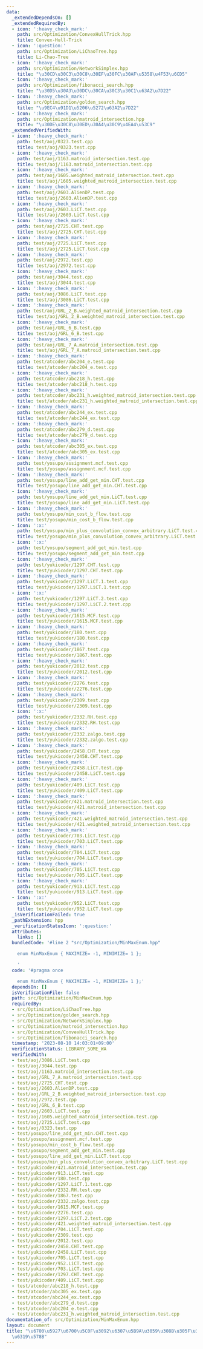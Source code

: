 ```yaml
---
data:
  _extendedDependsOn: []
  _extendedRequiredBy:
  - icon: ':heavy_check_mark:'
    path: src/Optimization/ConvexHullTrick.hpp
    title: Convex-Hull-Trick
  - icon: ':question:'
    path: src/Optimization/LiChaoTree.hpp
    title: Li-Chao-Tree
  - icon: ':heavy_check_mark:'
    path: src/Optimization/NetworkSimplex.hpp
    title: "\u30CD\u30C3\u30C8\u30EF\u30FC\u30AF\u5358\u4F53\u6CD5"
  - icon: ':heavy_check_mark:'
    path: src/Optimization/fibonacci_search.hpp
    title: "\u30D5\u30A3\u30DC\u30CA\u30C3\u30C1\u63A2\u7D22"
  - icon: ':heavy_check_mark:'
    path: src/Optimization/golden_search.hpp
    title: "\u9EC4\u91D1\u5206\u5272\u63A2\u7D22"
  - icon: ':heavy_check_mark:'
    path: src/Optimization/matroid_intersection.hpp
    title: "\u30DE\u30C8\u30ED\u30A4\u30C9\u4EA4\u53C9"
  _extendedVerifiedWith:
  - icon: ':heavy_check_mark:'
    path: test/aoj/0323.test.cpp
    title: test/aoj/0323.test.cpp
  - icon: ':heavy_check_mark:'
    path: test/aoj/1163.matroid_intersection.test.cpp
    title: test/aoj/1163.matroid_intersection.test.cpp
  - icon: ':heavy_check_mark:'
    path: test/aoj/1605.weighted_matroid_intersection.test.cpp
    title: test/aoj/1605.weighted_matroid_intersection.test.cpp
  - icon: ':heavy_check_mark:'
    path: test/aoj/2603.AlienDP.test.cpp
    title: test/aoj/2603.AlienDP.test.cpp
  - icon: ':heavy_check_mark:'
    path: test/aoj/2603.LiCT.test.cpp
    title: test/aoj/2603.LiCT.test.cpp
  - icon: ':heavy_check_mark:'
    path: test/aoj/2725.CHT.test.cpp
    title: test/aoj/2725.CHT.test.cpp
  - icon: ':heavy_check_mark:'
    path: test/aoj/2725.LiCT.test.cpp
    title: test/aoj/2725.LiCT.test.cpp
  - icon: ':heavy_check_mark:'
    path: test/aoj/2972.test.cpp
    title: test/aoj/2972.test.cpp
  - icon: ':heavy_check_mark:'
    path: test/aoj/3044.test.cpp
    title: test/aoj/3044.test.cpp
  - icon: ':heavy_check_mark:'
    path: test/aoj/3086.LiCT.test.cpp
    title: test/aoj/3086.LiCT.test.cpp
  - icon: ':heavy_check_mark:'
    path: test/aoj/GRL_2_B.weighted_matroid_intersection.test.cpp
    title: test/aoj/GRL_2_B.weighted_matroid_intersection.test.cpp
  - icon: ':heavy_check_mark:'
    path: test/aoj/GRL_6_B.test.cpp
    title: test/aoj/GRL_6_B.test.cpp
  - icon: ':heavy_check_mark:'
    path: test/aoj/GRL_7_A.matroid_intersection.test.cpp
    title: test/aoj/GRL_7_A.matroid_intersection.test.cpp
  - icon: ':heavy_check_mark:'
    path: test/atcoder/abc204_e.test.cpp
    title: test/atcoder/abc204_e.test.cpp
  - icon: ':heavy_check_mark:'
    path: test/atcoder/abc218_h.test.cpp
    title: test/atcoder/abc218_h.test.cpp
  - icon: ':heavy_check_mark:'
    path: test/atcoder/abc231_h.weighted_matroid_intersection.test.cpp
    title: test/atcoder/abc231_h.weighted_matroid_intersection.test.cpp
  - icon: ':heavy_check_mark:'
    path: test/atcoder/abc244_ex.test.cpp
    title: test/atcoder/abc244_ex.test.cpp
  - icon: ':heavy_check_mark:'
    path: test/atcoder/abc279_d.test.cpp
    title: test/atcoder/abc279_d.test.cpp
  - icon: ':heavy_check_mark:'
    path: test/atcoder/abc305_ex.test.cpp
    title: test/atcoder/abc305_ex.test.cpp
  - icon: ':heavy_check_mark:'
    path: test/yosupo/assignment.mcf.test.cpp
    title: test/yosupo/assignment.mcf.test.cpp
  - icon: ':heavy_check_mark:'
    path: test/yosupo/line_add_get_min.CHT.test.cpp
    title: test/yosupo/line_add_get_min.CHT.test.cpp
  - icon: ':heavy_check_mark:'
    path: test/yosupo/line_add_get_min.LiCT.test.cpp
    title: test/yosupo/line_add_get_min.LiCT.test.cpp
  - icon: ':heavy_check_mark:'
    path: test/yosupo/min_cost_b_flow.test.cpp
    title: test/yosupo/min_cost_b_flow.test.cpp
  - icon: ':x:'
    path: test/yosupo/min_plus_convolution_convex_arbitrary.LiCT.test.cpp
    title: test/yosupo/min_plus_convolution_convex_arbitrary.LiCT.test.cpp
  - icon: ':x:'
    path: test/yosupo/segment_add_get_min.test.cpp
    title: test/yosupo/segment_add_get_min.test.cpp
  - icon: ':heavy_check_mark:'
    path: test/yukicoder/1297.CHT.test.cpp
    title: test/yukicoder/1297.CHT.test.cpp
  - icon: ':heavy_check_mark:'
    path: test/yukicoder/1297.LiCT.1.test.cpp
    title: test/yukicoder/1297.LiCT.1.test.cpp
  - icon: ':x:'
    path: test/yukicoder/1297.LiCT.2.test.cpp
    title: test/yukicoder/1297.LiCT.2.test.cpp
  - icon: ':heavy_check_mark:'
    path: test/yukicoder/1615.MCF.test.cpp
    title: test/yukicoder/1615.MCF.test.cpp
  - icon: ':heavy_check_mark:'
    path: test/yukicoder/180.test.cpp
    title: test/yukicoder/180.test.cpp
  - icon: ':heavy_check_mark:'
    path: test/yukicoder/1867.test.cpp
    title: test/yukicoder/1867.test.cpp
  - icon: ':heavy_check_mark:'
    path: test/yukicoder/2012.test.cpp
    title: test/yukicoder/2012.test.cpp
  - icon: ':heavy_check_mark:'
    path: test/yukicoder/2276.test.cpp
    title: test/yukicoder/2276.test.cpp
  - icon: ':heavy_check_mark:'
    path: test/yukicoder/2309.test.cpp
    title: test/yukicoder/2309.test.cpp
  - icon: ':x:'
    path: test/yukicoder/2332.RH.test.cpp
    title: test/yukicoder/2332.RH.test.cpp
  - icon: ':heavy_check_mark:'
    path: test/yukicoder/2332.zalgo.test.cpp
    title: test/yukicoder/2332.zalgo.test.cpp
  - icon: ':heavy_check_mark:'
    path: test/yukicoder/2458.CHT.test.cpp
    title: test/yukicoder/2458.CHT.test.cpp
  - icon: ':heavy_check_mark:'
    path: test/yukicoder/2458.LiCT.test.cpp
    title: test/yukicoder/2458.LiCT.test.cpp
  - icon: ':heavy_check_mark:'
    path: test/yukicoder/409.LiCT.test.cpp
    title: test/yukicoder/409.LiCT.test.cpp
  - icon: ':heavy_check_mark:'
    path: test/yukicoder/421.matroid_intersection.test.cpp
    title: test/yukicoder/421.matroid_intersection.test.cpp
  - icon: ':heavy_check_mark:'
    path: test/yukicoder/421.weighted_matroid_intersection.test.cpp
    title: test/yukicoder/421.weighted_matroid_intersection.test.cpp
  - icon: ':heavy_check_mark:'
    path: test/yukicoder/703.LiCT.test.cpp
    title: test/yukicoder/703.LiCT.test.cpp
  - icon: ':heavy_check_mark:'
    path: test/yukicoder/704.LiCT.test.cpp
    title: test/yukicoder/704.LiCT.test.cpp
  - icon: ':heavy_check_mark:'
    path: test/yukicoder/705.LiCT.test.cpp
    title: test/yukicoder/705.LiCT.test.cpp
  - icon: ':heavy_check_mark:'
    path: test/yukicoder/913.LiCT.test.cpp
    title: test/yukicoder/913.LiCT.test.cpp
  - icon: ':x:'
    path: test/yukicoder/952.LiCT.test.cpp
    title: test/yukicoder/952.LiCT.test.cpp
  _isVerificationFailed: true
  _pathExtension: hpp
  _verificationStatusIcon: ':question:'
  attributes:
    links: []
  bundledCode: '#line 2 "src/Optimization/MinMaxEnum.hpp"

    enum MinMaxEnum { MAXIMIZE= -1, MINIMIZE= 1 };

    '
  code: '#pragma once

    enum MinMaxEnum { MAXIMIZE= -1, MINIMIZE= 1 };'
  dependsOn: []
  isVerificationFile: false
  path: src/Optimization/MinMaxEnum.hpp
  requiredBy:
  - src/Optimization/LiChaoTree.hpp
  - src/Optimization/golden_search.hpp
  - src/Optimization/NetworkSimplex.hpp
  - src/Optimization/matroid_intersection.hpp
  - src/Optimization/ConvexHullTrick.hpp
  - src/Optimization/fibonacci_search.hpp
  timestamp: '2023-08-10 14:03:01+09:00'
  verificationStatus: LIBRARY_SOME_WA
  verifiedWith:
  - test/aoj/3086.LiCT.test.cpp
  - test/aoj/3044.test.cpp
  - test/aoj/1163.matroid_intersection.test.cpp
  - test/aoj/GRL_7_A.matroid_intersection.test.cpp
  - test/aoj/2725.CHT.test.cpp
  - test/aoj/2603.AlienDP.test.cpp
  - test/aoj/GRL_2_B.weighted_matroid_intersection.test.cpp
  - test/aoj/2972.test.cpp
  - test/aoj/GRL_6_B.test.cpp
  - test/aoj/2603.LiCT.test.cpp
  - test/aoj/1605.weighted_matroid_intersection.test.cpp
  - test/aoj/2725.LiCT.test.cpp
  - test/aoj/0323.test.cpp
  - test/yosupo/line_add_get_min.CHT.test.cpp
  - test/yosupo/assignment.mcf.test.cpp
  - test/yosupo/min_cost_b_flow.test.cpp
  - test/yosupo/segment_add_get_min.test.cpp
  - test/yosupo/line_add_get_min.LiCT.test.cpp
  - test/yosupo/min_plus_convolution_convex_arbitrary.LiCT.test.cpp
  - test/yukicoder/421.matroid_intersection.test.cpp
  - test/yukicoder/913.LiCT.test.cpp
  - test/yukicoder/180.test.cpp
  - test/yukicoder/1297.LiCT.1.test.cpp
  - test/yukicoder/2332.RH.test.cpp
  - test/yukicoder/1867.test.cpp
  - test/yukicoder/2332.zalgo.test.cpp
  - test/yukicoder/1615.MCF.test.cpp
  - test/yukicoder/2276.test.cpp
  - test/yukicoder/1297.LiCT.2.test.cpp
  - test/yukicoder/421.weighted_matroid_intersection.test.cpp
  - test/yukicoder/704.LiCT.test.cpp
  - test/yukicoder/2309.test.cpp
  - test/yukicoder/2012.test.cpp
  - test/yukicoder/2458.CHT.test.cpp
  - test/yukicoder/2458.LiCT.test.cpp
  - test/yukicoder/705.LiCT.test.cpp
  - test/yukicoder/952.LiCT.test.cpp
  - test/yukicoder/703.LiCT.test.cpp
  - test/yukicoder/1297.CHT.test.cpp
  - test/yukicoder/409.LiCT.test.cpp
  - test/atcoder/abc218_h.test.cpp
  - test/atcoder/abc305_ex.test.cpp
  - test/atcoder/abc244_ex.test.cpp
  - test/atcoder/abc279_d.test.cpp
  - test/atcoder/abc204_e.test.cpp
  - test/atcoder/abc231_h.weighted_matroid_intersection.test.cpp
documentation_of: src/Optimization/MinMaxEnum.hpp
layout: document
title: "\u6700\u5927\u6700\u5C0F\u3092\u6307\u5B9A\u3059\u308B\u305F\u3081\u306E\u5217\
  \u6319\u578B"
---
```

